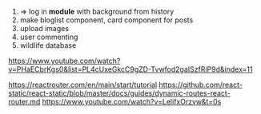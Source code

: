 1. => log in **module** with background from history
2. make bloglist component, card component for posts
3. upload images
4. user commenting
5. wildlife database

https://www.youtube.com/watch?v=PHaECbrKgs0&list=PL4cUxeGkcC9gZD-Tvwfod2gaISzfRiP9d&index=11

https://reactrouter.com/en/main/start/tutorial
https://github.com/react-static/react-static/blob/master/docs/guides/dynamic-routes-react-router.md
https://www.youtube.com/watch?v=LelifxOrzvw&t=0s
